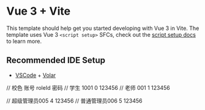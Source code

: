 # Vue 3 + Vite

This template should help get you started developing with Vue 3 in Vite. The template uses Vue 3 `<script setup>` SFCs, check out the [script setup docs](https://v3.vuejs.org/api/sfc-script-setup.html#sfc-script-setup) to learn more.

## Recommended IDE Setup

- [VSCode](https://code.visualstudio.com/) + [Volar](https://marketplace.visualstudio.com/items?itemName=johnsoncodehk.volar)


// 校色     账号        roleId     密码
// 学生     1001         0       123456
// 老师     001          1       123456
<!-- // 课程负责人002 003      2001    123456   课程负责人，比普通老师多一个上传本课程的课程日(自定义指令完成) -->
<!-- // 教研室主任004          3       123456   教研室主任，比普通老师多一个人才培养方案上传已读(自定义指令完成) -->
// 超级管理员005          4       123456
// 普通管理员006          5       123456
